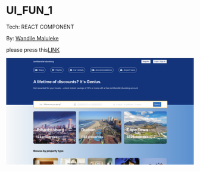 # UI_FUN_1
Tech: REACT COMPONENT

By: [Wandile Maluleke](https://twitter.com/WandiLeo)


please press this[LINK](https://the-digitalacademy.github.io/wandile-hotelbooking/)

![ui_fun_1](./img/wandile's%20booking.png)

